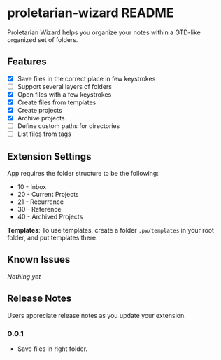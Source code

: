 # proletarian-wizard README

Proletarian Wizard helps you organize your notes within a GTD-like organized set of folders.

## Features

- [x] Save files in the correct place in few keystrokes
- [ ] Support several layers of folders
- [x] Open files with a few keystrokes
- [x] Create files from templates
- [x] Create projects
- [x] Archive projects
- [ ] Define custom paths for directories
- [ ] List files from tags

## Extension Settings

App requires the folder structure to be the following:

- 10 - Inbox
- 20 - Current Projects
- 21 - Recurrence
- 30 - Reference
- 40 - Archived Projects

**Templates**: To use templates, create a folder `.pw/templates` in your root folder, and put templates there.

## Known Issues

_Nothing yet_

## Release Notes

Users appreciate release notes as you update your extension.

### 0.0.1

- Save files in right folder.